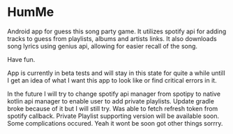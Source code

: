 # HumMe
Android app for guess this song party game. It utilizes spotify api for adding tracks to guess from playlists, albums and artists links. It also downloads song lyrics using genius api, allowing for easier recall of the song.

Have fun.

App is currently in beta tests and will stay in this state for quite a while untill I get an idea of what I want this app to look like or find critical errors in it.

In the future I will try to change spotify api manager from spotipy to native kotlin api manager to enable user to add private playlists. Update gradle broke because of it but I will still try. Was able to fetch refresh token from spotify callback. Private Playlist supporting version will be available soon. Some complications occured. Yeah it wont be soon got other things sorrry.
